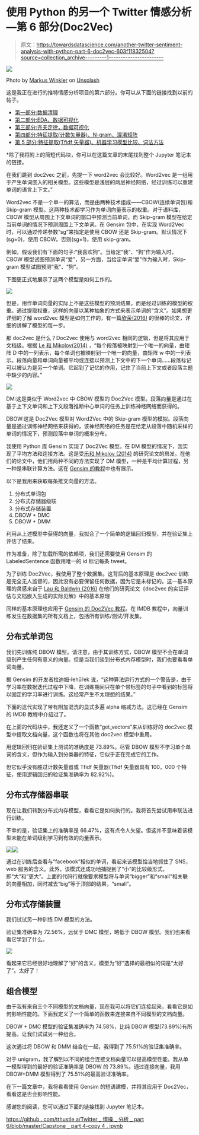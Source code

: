 # 使用 Python 的另一个 Twitter 情感分析—第 6 部分(Doc2Vec)

> 原文：<https://towardsdatascience.com/another-twitter-sentiment-analysis-with-python-part-6-doc2vec-603f11832504?source=collection_archive---------1----------------------->

![](img/33cec6c3f257dab3153c04a3a759dd9e.png)

Photo by [Markus Winkler](https://unsplash.com/@markuswinkler?utm_source=medium&utm_medium=referral) on [Unsplash](https://unsplash.com?utm_source=medium&utm_medium=referral)

这是我正在进行的推特情感分析项目的第六部分。你可以从下面的链接找到以前的帖子。

*   [第一部分:数据清理](/another-twitter-sentiment-analysis-bb5b01ebad90)
*   [第二部分:EDA，数据可视化](/another-twitter-sentiment-analysis-with-python-part-2-333514854913)
*   [第三部分:齐夫定律，数据可视化](/another-twitter-sentiment-analysis-with-python-part-3-zipfs-law-data-visualisation-fc9eadda71e7)
*   [第四部分:特征提取(计数矢量器)、N-gram、混淆矩阵](/another-twitter-sentiment-analysis-with-python-part-4-count-vectorizer-b3f4944e51b5)
*   [第 5 部分:特征提取(Tfidf 矢量器)、机器学习模型比较、词法方法](/another-twitter-sentiment-analysis-with-python-part-5-50b4e87d9bdd)

*除了我将附上的简短代码块，你可以在这篇文章的末尾找到整个 Jupyter 笔记本的链接。

在我们跳到 doc2vec 之前，先提一下 word2vec 会比较好。Word2vec 是一组用于产生单词嵌入的相关模型。这些模型是浅层的两层神经网络，经过训练可以重建单词的语言上下文。”

Word2vec 不是一个单一的算法，而是由两种技术组成——CBOW(连续单词包)和 Skip-gram 模型。这两种技术都学习作为单词向量表示的权重。对于语料库，CBOW 模型从周围上下文单词的窗口中预测当前单词，而 Skip-gram 模型在给定当前单词的情况下预测周围上下文单词。在 Gensim 包中，在实现 Word2Vec 时，可以通过传递参数“sg”来指定是使用 CBOW 还是 Skip-gram。默认情况下(sg=0)，使用 CBOW。否则(sg=1)，使用 skip-gram。

例如，假设我们有下面的句子:“我喜欢狗”。当给定“我”、“狗”作为输入时，CBOW 模型试图预测单词“爱”，另一方面，当给定单词“爱”作为输入时，Skip-gram 模型试图预测“我”、“狗”。

下图更正式地展示了这两个模型是如何工作的。

![](img/04f19ceeac2867c32d57594051eca1db.png)

但是，用作单词向量的实际上不是这些模型的预测结果，而是经过训练的模型的权重。通过提取权重，这样的向量以某种抽象的方式来表示单词的“含义”。如果想更详细的了解 word2vec 模型是如何工作的，有一篇[欣荣(2016)](https://arxiv.org/pdf/1411.2738.pdf) 的很棒的论文，详细的讲解了模型的每一步。

那 doc2vec 是什么？Doc2vec 使用与 word2vec 相同的逻辑，但是将其应用于文档级。根据 [Le 和 Mikolov(2014)](https://cs.stanford.edu/~quocle/paragraph_vector.pdf) ，“每个段落被映射到一个唯一的向量，由矩阵 D 中的一列表示，每个单词也被映射到一个唯一的向量，由矩阵 w 中的一列表示。段落向量和单词向量被平均或连接以预测上下文中的下一个单词……段落标记可以被认为是另一个单词。它起到了记忆的作用，记住了当前上下文或者段落主题中缺少的内容。”

![](img/c39fb16788044062c6d75bec70d838ed.png)

DM:这是类似于 Word2vec 中 CBOW 模型的 Doc2Vec 模型。段落向量是通过在基于上下文单词和上下文段落推断中心单词的任务上训练神经网络而获得的。

DBOW:这是 Doc2Vec 模型对 Word2Vec 中的 Skip-gram 模型的模拟。段落向量是通过训练神经网络来获得的，该神经网络的任务是在给定从段落中随机采样的单词的情况下，预测段落中单词的概率分布。

我使用 Python 库 Gensim 实现了 Doc2Vec 模型。在 DM 模型的情况下，我实现了平均方法和连接方法。这是受[乐和 Mikolov (2014)](https://cs.stanford.edu/~quocle/paragraph_vector.pdf) 的研究论文的启发。在他们的论文中，他们用两种不同的方法实现了 DM 模型，一种是平均计算过程，另一种是串联计算方法。这在 [Gensim 的教程](https://github.com/RaRe-Technologies/gensim/blob/develop/docs/notebooks/doc2vec-IMDB.ipynb)中也有展示。

以下是我用来获取每条推文向量的方法。

1.  分布式单词包
2.  分布式存储器级联
3.  分布式存储装置
4.  DBOW + DMC
5.  DBOW + DMM

利用从上述模型中获得的向量，我拟合了一个简单的逻辑回归模型，并在验证集上评估了结果。

作为准备，除了加载所需的依赖项，我们还需要使用 Gensim 的 LabeledSentence 函数用唯一的 id 标记每条 tweet。

为了训练 Doc2Vec，我使用了整个数据集。这背后的基本原理是 doc2vec 训练是完全无人监督的，因此没有必要保留任何数据，因为它是未标记的。这一基本原理的灵感来自于 [Lau 和 Baldwin (2016)](https://arxiv.org/pdf/1607.05368.pdf) 在他们的研究论文《doc2vec 的实证评估与文档嵌入生成的实际见解》中的基本原理

同样的基本原理也应用于 [Gensim 的 Doc2Vec 教程](https://github.com/RaRe-Technologies/gensim/blob/develop/docs/notebooks/doc2vec-IMDB.ipynb)。在 IMDB 教程中，向量训练发生在数据集的所有文档上，包括所有训练/测试/开发集。

## 分布式单词包

我们先训练纯 DBOW 模型。请注意，由于其训练方式，DBOW 模型不会在单词级别产生任何有意义的向量。但是当我们谈到分布式内存模型时，我们也要看看单词向量。

据 Gensim 的开发者拉迪姆·řehůřek 说，“这种算法运行方式的一个警告是，由于学习率在数据迭代过程中下降，在训练期间只在单个带标签的句子中看到的标签将以固定的学习率进行训练。这经常产生不太理想的结果。”

下面的迭代实现了带有附加混洗的显式多遍 alpha 缩减方法。这已经在 Gensim 的 IMDB 教程中介绍过了。

在上面的代码块中，我还定义了一个函数“get_vectors”来从训练好的 doc2vec 模型中提取文档向量，这个函数也将在其他 doc2vec 模型中重用。

用逻辑回归在验证集上测试的准确度是 73.89%。尽管 DBOW 模型不学习单个单词的含义，但作为输入到分类器的特征，它似乎正在完成它的工作。

但它似乎没有胜过计数矢量器或 Tfidf 矢量器(Tfidf 矢量器具有 100，000 个特征，使用逻辑回归的验证集准确率为 82.92%)。

## 分布式存储器串联

现在让我们转到分布式内存模型，看看它是如何执行的。我将首先尝试用串联法进行训练。

不幸的是，验证集上的准确率是 66.47%，这有点令人失望。但这并不意味着该模型未能在单词级别学习到有效的向量表示。

![](img/78b464a9ca0c66e6be50eb37cc831a60.png)![](img/9655ec1059a6daf8f683d9b5ed887167.png)

通过在训练后查看与“facebook”相似的单词，看起来该模型恰当地抓住了 SNS，web 服务的含义。此外，该模式还成功地捕捉到了“小”的比较级形式，即“大”和“更大”。上面的代码行就像要求模型将与单词“bigger”和“small”相关联的向量相加，同时减去“big”等于顶部的结果，“small”。

## 分布式存储装置

我们试试另一种训练 DM 模型的方法。

验证集准确率为 72.56%，远优于 DMC 模型，略低于 DBOW 模型。我们也来看看它学到了什么。

![](img/32208c5e2e3f95f402d344ee7fdf8733.png)

看起来它已经很好地理解了“好”的含义，模型为“好”选择的最相似的词是“太好了”。太好了！

## 组合模型

由于我有来自三个不同模型的文档向量，现在我可以将它们连接起来，看看它是如何影响性能的。下面我定义了一个简单的函数来连接来自不同模型的文档向量。

DBOW + DMC 模型的验证集准确率为 74.58%，比纯 DBOW 模型(73.89%)有所提高。让我们试试另一种组合。

这次通过将 DBOW 和 DMM 结合在一起，我得到了 75.51%的验证集准确率。

对于 unigram，我了解到以不同的组合连接文档向量可以提高模型性能。我从单一模型得到的最好的验证准确率是 DBOW 的 73.89%。通过连接向量，我用 DBOW+DMM 模型得到了 75.51%的最高验证准确率。

在下一篇文章中，我将看看使用 Gensim 的短语建模，并将其应用于 Doc2Vec，看看这是否会影响性能。

感谢您的阅读，您可以通过下面的链接找到 Jupyter 笔记本。

[https://github . com/tthustle a/Twitter _ 情操 _ 分析 _ part 6/blob/master/Capstone _ part 4-copy 4 . ipynb](https://github.com/tthustla/twitter_sentiment_analysis_part6/blob/master/Capstone_part4-Copy4.ipynb)